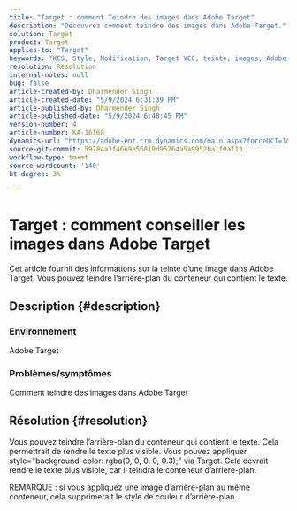 ```yaml
---
title: "Target : comment Teindre des images dans Adobe Target"
description: "Découvrez comment teindre des images dans Adobe Target."
solution: Target
product: Target
applies-to: "Target"
keywords: "KCS, Style, Modification, Target VEC, teinte, images, Adobe Target"
resolution: Resolution
internal-notes: null
bug: false
article-created-by: Dharmender Singh
article-created-date: "5/9/2024 6:31:39 PM"
article-published-by: Dharmender Singh
article-published-date: "5/9/2024 6:48:45 PM"
version-number: 4
article-number: KA-16168
dynamics-url: "https://adobe-ent.crm.dynamics.com/main.aspx?forceUCI=1&pagetype=entityrecord&etn=knowledgearticle&id=8e08f15a-320e-ef11-9f8a-6045bd006b25"
source-git-commit: 59784a3f4669e56818d95264a5a9952ba1f0af13
workflow-type: tm+mt
source-wordcount: '140'
ht-degree: 3%

---
```


# Target : comment conseiller les images dans Adobe Target


Cet article fournit des informations sur la teinte d’une image dans Adobe Target. Vous pouvez teindre l’arrière-plan du conteneur qui contient le texte.

## Description {#description}


### <b>Environnement</b>

Adobe Target

### <b>Problèmes/symptômes</b>

Comment teindre des images dans Adobe Target


## Résolution {#resolution}


Vous pouvez teindre l’arrière-plan du conteneur qui contient le texte. Cela permettrait de rendre le texte plus visible.
Vous pouvez appliquer style=&quot;background-color: rgba(0, 0, 0, 0, 0.3);&quot; via Target. Cela devrait rendre le texte plus visible, car il teindra le conteneur d’arrière-plan.

REMARQUE : si vous appliquez une image d’arrière-plan au même conteneur, cela supprimerait le style de couleur d’arrière-plan.
